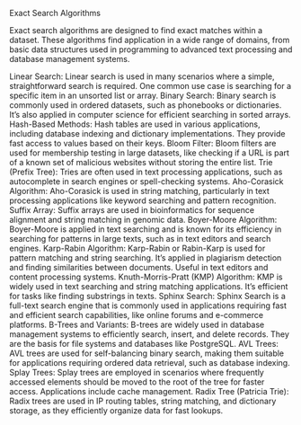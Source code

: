 Exact Search Algorithms

Exact search algorithms are designed to find exact matches within a dataset. These algorithms find application in a wide range of domains, from basic data structures used in programming to advanced text processing and database management systems.

Linear Search: Linear search is used in many scenarios where a simple, straightforward search is required. One common use case is searching for a specific item in an unsorted list or array.
Binary Search: Binary search is commonly used in ordered datasets, such as phonebooks or dictionaries. It’s also applied in computer science for efficient searching in sorted arrays.
Hash-Based Methods: Hash tables are used in various applications, including database indexing and dictionary implementations. They provide fast access to values based on their keys.
Bloom Filter: Bloom filters are used for membership testing in large datasets, like checking if a URL is part of a known set of malicious websites without storing the entire list.
Trie (Prefix Tree): Tries are often used in text processing applications, such as autocomplete in search engines or spell-checking systems.
Aho-Corasick Algorithm: Aho-Corasick is used in string matching, particularly in text processing applications like keyword searching and pattern recognition.
Suffix Array: Suffix arrays are used in bioinformatics for sequence alignment and string matching in genomic data.
Boyer-Moore Algorithm: Boyer-Moore is applied in text searching and is known for its efficiency in searching for patterns in large texts, such as in text editors and search engines.
Karp-Rabin Algorithm: Karp-Rabin or Rabin-Karp is used for pattern matching and string searching. It’s applied in plagiarism detection and finding similarities between documents. Useful in text editors and content processing systems.
Knuth-Morris-Pratt (KMP) Algorithm: KMP is widely used in text searching and string matching applications. It’s efficient for tasks like finding substrings in texts.
Sphinx Search: Sphinx Search is a full-text search engine that is commonly used in applications requiring fast and efficient search capabilities, like online forums and e-commerce platforms.
B-Trees and Variants: B-trees are widely used in database management systems to efficiently search, insert, and delete records. They are the basis for file systems and databases like PostgreSQL.
AVL Trees: AVL trees are used for self-balancing binary search, making them suitable for applications requiring ordered data retrieval, such as database indexing.
Splay Trees: Splay trees are employed in scenarios where frequently accessed elements should be moved to the root of the tree for faster access. Applications include cache management.
Radix Tree (Patricia Trie): Radix trees are used in IP routing tables, string matching, and dictionary storage, as they efficiently organize data for fast lookups.


